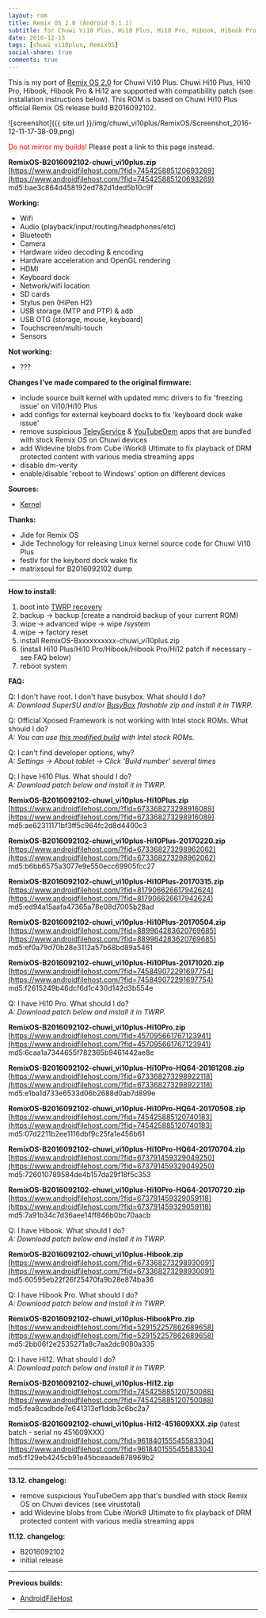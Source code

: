 ```yaml
---
layout: rom
title: Remix OS 2.0 (Android 5.1.1)
subtitle: for Chuwi Vi10 Plus, Hi10 Plus, Hi10 Pro, Hibook, Hibook Pro & Hi12
date: 2016-12-13
tags: [chuwi_vi10plus, RemixOS]
social-share: true
comments: true
---
```


This is my port of [Remix OS 2.0](http://www.jide.com/remixos) for Chuwi Vi10 Plus. Chuwi Hi10 Plus, Hi10 Pro, Hibook, Hibook Pro & Hi12 are supported with compatibility patch (see installation instructions below). This ROM is based on Chuwi Hi10 Plus official Remix OS release build B2016092102.

![screenshot]({{ site.url }}/img/chuwi_vi10plus/RemixOS/Screenshot_2016-12-11-17-38-09.png)

<span style="color:#FF0000;">Do not mirror my builds!</span> Please post a link to this page instead.

**RemixOS-B2016092102-chuwi_vi10plus.zip**  
[https://www.androidfilehost.com/?fid=745425885120693269](https://www.androidfilehost.com/?fid=745425885120693269)  
md5:bae3c864d458192ed782d1ded5b10c9f

**Working:**

- Wifi
- Audio (playback/input/routing/headphones/etc)
- Bluetooth
- Camera
- Hardware video decoding & encoding
- Hardware acceleration and OpenGL rendering
- HDMI
- Keyboard dock
- Network/wifi location
- SD cards
- Stylus pen (HiPen H2)
- USB storage (MTP and PTP) & adb
- USB OTG (storage, mouse, keyboard)
- Touchscreen/multi-touch
- Sensors

**Not working:**

- ???

**Changes I've made compared to the original firmware:**

- include source built kernel with updated mmc drivers to fix 'freezing issue' on Vi10/Hi10 Plus
- add configs for external keyboard docks to fix 'keyboard dock wake issue'
- remove suspicious [TeleyService](https://www.virustotal.com/en/file/15932aa7ce6a40bff85a09697bff15f0eb5d3d420b3ca7c237042275cf3a44af/analysis/1481196805/) & [YouTubeOem](https://www.virustotal.com/en/file/d9a120506f4a1df8f763829be44a1b3d7aa2ffff8e48d6415dd1b36c3f1f9dec/analysis/1481630439/) apps that are bundled with stock Remix OS on Chuwi devices
- add Widevine blobs from Cube iWork8 Ultimate to fix playback of DRM protected content with various media streaming apps
- disable dm-verity
- enable/disable 'reboot to Windows' option on different devices

**Sources:**

- [Kernel](https://github.com/CM-CHT/android_kernel_intel_cherrytrail/tree/lollipop)

**Thanks:**

- Jide for Remix OS
- Jide Technology for releasing Linux kernel source code for Chuwi Vi10 Plus
- festlv for the keybord dock wake fix
- matrixsoul for B2016092102 dump

----

**How to install:**

1. boot into [TWRP recovery](/devices/chuwi_vi10plus/TWRP)
2. backup -> backup (create a nandroid backup of your current ROM)
3. wipe -> advanced wipe -> wipe /system
4. wipe -> factory reset
5. install RemixOS-Bxxxxxxxxxx-chuwi_vi10plus.zip
6. (install Hi10 Plus/Hi10 Pro/Hibook/Hibook Pro/Hi12 patch if necessary - see FAQ below)
7. reboot system

**FAQ:**

Q: I don't have root. I don't have busybox. What should I do?  
*A: Download SuperSU and/or [BusyBox](https://forum.xda-developers.com/attachment.php?attachmentid=4632153&d=1541097826) flashable zip and install it in TWRP.*

Q: Official Xposed Framework is not working with Intel stock ROMs. What should I do?  
*A: You can use [this modified build](http://amiduos.com/support/knowledge-base/article/xposed-framework-support-in-amiduos) with Intel stock ROMs.*

Q: I can't find developer options, why?  
*A: Settings -> About tablet -> Click 'Build number' several times*

Q: I have Hi10 Plus. What should I do?  
*A: Download patch below and install it in TWRP.*

**RemixOS-B2016092102-chuwi_vi10plus-Hi10Plus.zip**  
[https://www.androidfilehost.com/?fid=673368273298916089](https://www.androidfilehost.com/?fid=673368273298916089)  
md5:ae62311171bf3ff5c964fc2d8d4400c3

**RemixOS-B2016092102-chuwi_vi10plus-Hi10Plus-20170220.zip**  
[https://www.androidfilehost.com/?fid=673368273298962062](https://www.androidfilehost.com/?fid=673368273298962062)  
md5:b6bb6575a3077e9e550ecc69905fcc27

**RemixOS-B2016092102-chuwi_vi10plus-Hi10Plus-20170315.zip**  
[https://www.androidfilehost.com/?fid=817906626617942624](https://www.androidfilehost.com/?fid=817906626617942624)  
md5:ed94a15aafa47365a78e08d7005b28ad

**RemixOS-B2016092102-chuwi_vi10plus-Hi10Plus-20170504.zip**  
[https://www.androidfilehost.com/?fid=889964283620769685](https://www.androidfilehost.com/?fid=889964283620769685)  
md5:ef0a79d70b28e3112a57b68bd89a5461

**RemixOS-B2016092102-chuwi_vi10plus-Hi10Plus-20171020.zip**  
[https://www.androidfilehost.com/?fid=745849072291697754](https://www.androidfilehost.com/?fid=745849072291697754)  
md5:f2615249b46dcf6d1c430d142d3b554e

Q: I have Hi10 Pro. What should I do?  
*A: Download patch below and install it in TWRP.*

**RemixOS-B2016092102-chuwi_vi10plus-Hi10Pro.zip**  
[https://www.androidfilehost.com/?fid=457095661767123941](https://www.androidfilehost.com/?fid=457095661767123941)  
md5:6caa1a7344655f782365b9461442ae8e

**RemixOS-B2016092102-chuwi_vi10plus-Hi10Pro-HQ64-20161208.zip**  
[https://www.androidfilehost.com/?fid=673368273298922118](https://www.androidfilehost.com/?fid=673368273298922118)  
md5:e1ba1d733e6533d06b2688d0ab7d899e

**RemixOS-B2016092102-chuwi_vi10plus-Hi10Pro-HQ64-20170508.zip**  
[https://www.androidfilehost.com/?fid=745425885120740183](https://www.androidfilehost.com/?fid=745425885120740183)  
md5:07d2211b2ee1116dbf9c25fa1e456b61

**RemixOS-B2016092102-chuwi_vi10plus-Hi10Pro-HQ64-20170704.zip**  
[https://www.androidfilehost.com/?fid=673791459329049250](https://www.androidfilehost.com/?fid=673791459329049250)  
md5:726010789584de4b157da29f18f5c353

**RemixOS-B2016092102-chuwi_vi10plus-Hi10Pro-HQ64-20170720.zip**  
[https://www.androidfilehost.com/?fid=673791459329059118](https://www.androidfilehost.com/?fid=673791459329059118)  
md5:7a91b34c7d36aee14ff846b0bc70aacb

Q: I have Hibook. What should I do?  
*A: Download patch below and install it in TWRP.*

**RemixOS-B2016092102-chuwi_vi10plus-Hibook.zip**  
[https://www.androidfilehost.com/?fid=673368273298930091](https://www.androidfilehost.com/?fid=673368273298930091)  
md5:60595eb22f26f25470fa9b28e874ba36

Q: I have Hibook Pro. What should I do?  
*A: Download patch below and install it in TWRP.*

**RemixOS-B2016092102-chuwi_vi10plus-HibookPro.zip**  
[https://www.androidfilehost.com/?fid=529152257862689658](https://www.androidfilehost.com/?fid=529152257862689658)  
md5:2bb06f2e2535271a8c7aa2dc9080a335

Q: I have Hi12. What should I do?  
*A: Download patch below and install it in TWRP.*

**RemixOS-B2016092102-chuwi_vi10plus-Hi12.zip**  
[https://www.androidfilehost.com/?fid=745425885120750088](https://www.androidfilehost.com/?fid=745425885120750088)  
md5:fea8cadbde7e641313ef1ddb3c6bc2a7

**RemixOS-B2016092102-chuwi_vi10plus-Hi12-451609XXX.zip** (latest batch - serial no 451609XXX)  
[https://www.androidfilehost.com/?fid=961840155545583304](https://www.androidfilehost.com/?fid=961840155545583304)  
md5:f129eb4245cb91e45bceaade878969b2

----

**13.12. changelog:**

- remove suspicious YouTubeOem app that's bundled with stock Remix OS on Chuwi devices (see virustotal)
- add Widevine blobs from Cube iWork8 Ultimate to fix playback of DRM protected content with various media streaming apps

**11.12. changelog:**

- B2016092102
- initial release

----

**Previous builds:**

- [AndroidFileHost](https://www.androidfilehost.com/?w=files&flid=133629)

----
